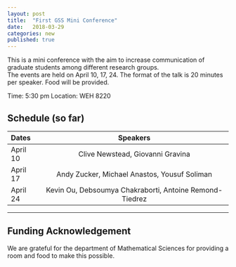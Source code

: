 ```yaml
---
layout: post
title:  "First GSS Mini Conference"
date:   2018-03-29
categories: new
published: true
---
```

This is a mini conference with the aim to increase communication of graduate students among different research groups.  
The events are held on April 10, 17, 24. The format of the talk is 20 minutes per speaker. Food will be provided.

Time: 5:30 pm
Location: WEH 8220

## Schedule (so far) ##

|    Dates                      | Speakers     | 
|:------------------------------|:--------------:|        
| April 10		       	| Clive Newstead, Giovanni Gravina               | 
| April 17       		| Andy Zucker, Michael Anastos, Yousuf Soliman               | 
| April 24			| Kevin Ou, Debsoumya Chakraborti, Antoine Remond-Tiedrez               |

---

## Funding Acknowledgement ##

We are grateful for the department of Mathematical Sciences for providing a room and food to make this possible.
